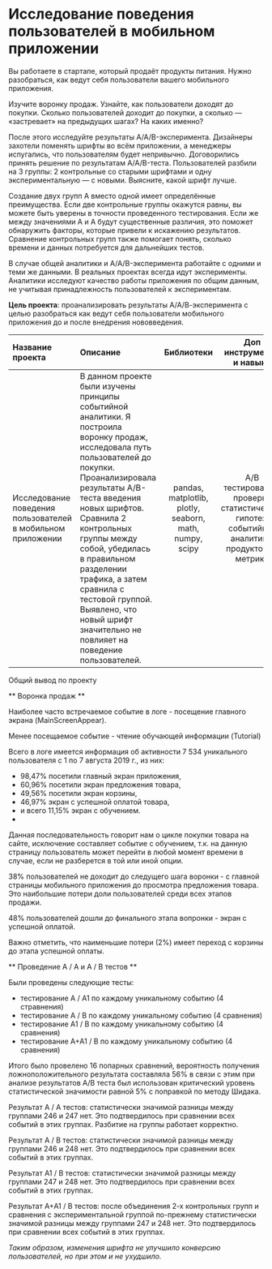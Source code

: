 # Исследование поведения пользователей в мобильном приложении

Вы работаете в стартапе, который продаёт продукты питания. Нужно разобраться, как ведут себя пользователи вашего мобильного приложения.

Изучите воронку продаж. Узнайте, как пользователи доходят до покупки. Сколько пользователей доходит до покупки, а сколько — «застревает» на предыдущих шагах? На каких именно?

После этого исследуйте результаты A/A/B-эксперимента. Дизайнеры захотели поменять шрифты во всём приложении, а менеджеры испугались, что пользователям будет непривычно. Договорились принять решение по результатам A/A/B-теста. Пользователей разбили на 3 группы: 2 контрольные со старыми шрифтами и одну экспериментальную — с новыми. Выясните, какой шрифт лучше.

Создание двух групп A вместо одной имеет определённые преимущества. Если две контрольные группы окажутся равны, вы можете быть уверены в точности проведенного тестирования. Если же между значениями A и A будут существенные различия, это поможет обнаружить факторы, которые привели к искажению результатов. Сравнение контрольных групп также помогает понять, сколько времени и данных потребуется для дальнейших тестов.

В случае общей аналитики и A/A/B-эксперимента работайте с одними и теми же данными. В реальных проектах всегда идут эксперименты. Аналитики исследуют качество работы приложения по общим данным, не учитывая принадлежность пользователей к экспериментам.

**Цель проекта**: проанализировать результаты А/А/В-эксперимента с целью разобраться как ведут себя пользователи мобильного приложения до и после внедрения нововведения.

|Название проекта| Описание | Библиотеки | Доп инструменты и навыки |
|:--|:--| :--: | :--: | 
|Исследование поведения пользователей в мобильном приложении| В данном проекте были изучены принципы событийной аналитики. Я построила воронку продаж, исследовала путь пользователей до покупки. Проанализировала результаты A/B-теста введения новых шрифтов. Сравнила 2 контрольных группы между собой, убедилась в правильном разделении трафика, а затем сравнила с тестовой группой. Выявлено, что новый шрифт значительно не повлияет на поведение пользователей. | pandas, matplotlib, plotly, seaborn, math, numpy, scipy  | А/В тестирование, проверка статистических гипотез, событийная аналитика, продуктовые метрики |

Общий вывод по проекту

** Воронка продаж **

Наиболее часто встречаемое событие в логе - посещение главного экрана (MainScreenAppear).

Менее посещаемое событие - чтение обучающей информации (Tutorial)

Всего в логе имеется информация об активности 7 534 уникального пользователя с 1 по 7 августа 2019 г., из них:
- 98,47% посетили главный экран приложения,
- 60,96% посетили экран предложения товара,
- 49,56% посетили экран корзины,
- 46,97% экран с успешной оплатой товара,
- и всего 11,15% экран с обучением.
- 
Данная последовательность говорит нам о цикле покупки товара на сайте, исключение составляет событие с обучением, т.к. на данную страницу пользователь может перейти в любой момент времени в случае, если не разберется в той или иной опции.

38% пользователей не доходит до следущего шага воронки - с главной страницы мобильного приложения до просмотра предложения товара. Это наибольшие потери доли пользователей среди всех этапов продажи.

48% пользователей дошли до финального этапа вопронки - экран с успешной оплатой.

Важно отметить, что наименьшие потери (2%) имеет переход с корзины до этапа успешной оплаты.

** Проведение А / А и А / В тестов **

Были проведены следующие тесты:
- тестирование А / А1 по каждому уникальному событию (4 стравнения)
- тестирование А / В по каждому уникальному событию (4 сравнения)
- тестирование А1 / В по каждому уникальному событию (4 сравнения)
- тестирование А+А1 / В по каждому уникальному событию (4 сравнения)

Итого было провелено 16 попарных сравнений, вероятность получения ложноположительного результата составляла 56% в связи с этим при анализе результатов А/В теста был использован критический уровень статистической значимости равной 5% с поправкой по методу Шидака.

Результат А / А тестов: статистически значимой разницы между группами 246 и 247 нет. Это подтвердилось при сравнении всех событий в этих группах. Разбитие на группы работает корректно.

Результат А / В тестов: статистически значимой разницы между группами 246 и 248 нет. Это подтвердилось при сравнении всех событий в этих группах.

Результат А1 / В тестов: статистически значимой разницы между группами 247 и 248 нет. Это подтвердилось при сравнении всех событий в этих группах.

Результат А+А1 / В тестов: после объединения 2-х контрольных групп и сравнения с экспериментальной группой по-прежнему статистически значимой разницы между группами 247 и 248 нет. Это подтвердилось при сравнении всех событий в этих группах.

*Таким образом, изменения шрифта не улучшило конверсию пользователей, но при этом и не ухудшило.*
